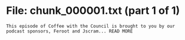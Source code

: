 ﻿# File: chunk_000001.txt (part 1 of 1)
```
This episode of Coffee with the Council is brought to you by our podcast sponsors, Feroot and Jscram... READ MORE
```


